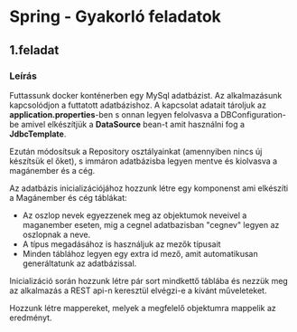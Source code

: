 # Spring - Gyakorló feladatok

## 1.feladat

### Leírás
Futtassunk docker konténerben egy MySql adatbázist. Az alkalmazásunk kapcsolódjon a futtatott adatbázishoz. A kapcsolat adatait tároljuk az **application.properties**-ben s onnan legyen felolvasva a DBConfiguration-be amivel elkészítjük a **DataSource** bean-t amit használni fog a **JdbcTemplate**.

Ezután módosítsuk a Repository osztályainkat (amennyiben nincs új készítsük el őket), s immáron adatbázisba legyen mentve és kiolvasva a magánember és a cég.

Az adatbázis inicializációjához hozzunk létre egy komponenst ami elkészíti a Magánember és cég táblákat:
- Az oszlop nevek egyezzenek meg az objektumok neveivel a maganember eseten, mig a cegnel adatbazisban "cegnev" legyen az oszlopnak a neve.
- A típus megadásához is használjuk az mezők típusait
- Minden táblához legyen egy extra id mező, amit automatikusan generáltatunk az adatbázissal.

Inicializáció során hozzunk létre pár sort mindkettő táblába és nezzük meg az alkalmazás a REST api-n keresztül elvégzi-e a kívánt műveleteket.

Hozzunk létre mappereket, melyek a megfelelő objektumra mappelik az eredményt.